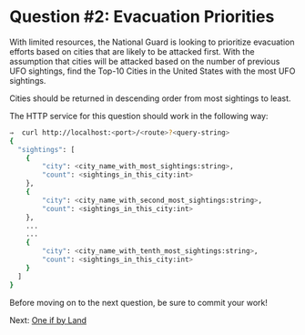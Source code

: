 # Question #2: Evacuation Priorities

With limited resources, the National Guard is looking to prioritize evacuation efforts based on cities that are likely to be attacked first.
With the assumption that cities will be attacked based on the number of previous UFO sightings,
find the Top-10 Cities in the United States with the most UFO sightings.

Cities should be returned in descending order from most sightings to least.

The HTTP service for this question should work in the following way:

```bash
⇒  curl http://localhost:<port>/<route>?<query-string>
{
  "sightings": [
    {
        "city": <city_name_with_most_sightings:string>,
        "count": <sightings_in_this_city:int>
    },
    {
        "city": <city_name_with_second_most_sightings:string>,
        "count": <sightings_in_this_city:int>
    },
    ...
    ...
    {
        "city": <city_name_with_tenth_most_sightings:string>,
        "count": <sightings_in_this_city:int>
    }
  ]
}
```

Before moving on to the next question, be sure to commit your work!

Next: [One if by Land](3-one-if-by-land.md)

